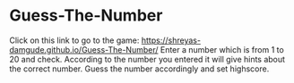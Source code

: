# Guess-The-Number
Click on this link to go to the game: https://shreyas-damgude.github.io/Guess-The-Number/
Enter a number which is from 1 to 20 and check. 
According to the number you entered it will give hints about the correct number.
Guess the number accordingly and set highscore.
